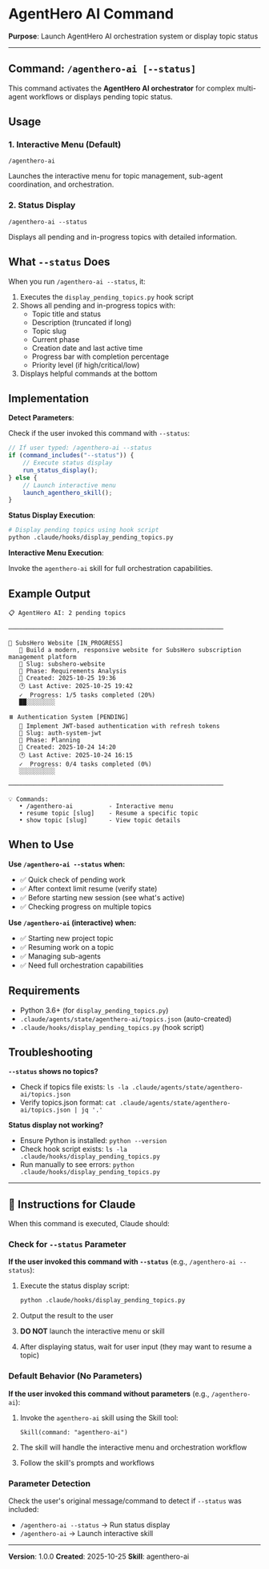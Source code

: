 # AgentHero AI Command

**Purpose**: Launch AgentHero AI orchestration system or display topic status

---

## Command: `/agenthero-ai [--status]`

This command activates the **AgentHero AI orchestrator** for complex multi-agent workflows or displays pending topic status.

## Usage

### 1. Interactive Menu (Default)
```
/agenthero-ai
```
Launches the interactive menu for topic management, sub-agent coordination, and orchestration.

### 2. Status Display
```
/agenthero-ai --status
```
Displays all pending and in-progress topics with detailed information.

## What `--status` Does

When you run `/agenthero-ai --status`, it:

1. Executes the `display_pending_topics.py` hook script
2. Shows all pending and in-progress topics with:
   - Topic title and status
   - Description (truncated if long)
   - Topic slug
   - Current phase
   - Creation date and last active time
   - Progress bar with completion percentage
   - Priority level (if high/critical/low)
3. Displays helpful commands at the bottom

## Implementation

**Detect Parameters**:

Check if the user invoked this command with `--status`:

```javascript
// If user typed: /agenthero-ai --status
if (command_includes("--status")) {
    // Execute status display
    run_status_display();
} else {
    // Launch interactive menu
    launch_agenthero_skill();
}
```

**Status Display Execution**:

```bash
# Display pending topics using hook script
python .claude/hooks/display_pending_topics.py
```

**Interactive Menu Execution**:

Invoke the `agenthero-ai` skill for full orchestration capabilities.

## Example Output

```
📋 AgentHero AI: 2 pending topics

────────────────────────────────────────────────────────────

🔄 SubsHero Website [IN_PROGRESS]
   📝 Build a modern, responsive website for SubsHero subscription management platform
   📂 Slug: subshero-website
   🎯 Phase: Requirements Analysis
   📅 Created: 2025-10-25 19:36
   🕐 Last Active: 2025-10-25 19:42
   ✓  Progress: 1/5 tasks completed (20%)
   ██░░░░░░░░

⏸️ Authentication System [PENDING]
   📝 Implement JWT-based authentication with refresh tokens
   📂 Slug: auth-system-jwt
   🎯 Phase: Planning
   📅 Created: 2025-10-24 14:20
   🕐 Last Active: 2025-10-24 16:15
   ✓  Progress: 0/4 tasks completed (0%)
   ░░░░░░░░░░

────────────────────────────────────────────────────────────

💡 Commands:
   • /agenthero-ai          - Interactive menu
   • resume topic [slug]    - Resume a specific topic
   • show topic [slug]      - View topic details
```

## When to Use

**Use `/agenthero-ai --status` when:**
- ✅ Quick check of pending work
- ✅ After context limit resume (verify state)
- ✅ Before starting new session (see what's active)
- ✅ Checking progress on multiple topics

**Use `/agenthero-ai` (interactive) when:**
- ✅ Starting new project topic
- ✅ Resuming work on a topic
- ✅ Managing sub-agents
- ✅ Need full orchestration capabilities

## Requirements

- Python 3.6+ (for `display_pending_topics.py`)
- `.claude/agents/state/agenthero-ai/topics.json` (auto-created)
- `.claude/hooks/display_pending_topics.py` (hook script)

## Troubleshooting

**`--status` shows no topics?**
- Check if topics file exists: `ls -la .claude/agents/state/agenthero-ai/topics.json`
- Verify topics.json format: `cat .claude/agents/state/agenthero-ai/topics.json | jq '.'`

**Status display not working?**
- Ensure Python is installed: `python --version`
- Check hook script exists: `ls -la .claude/hooks/display_pending_topics.py`
- Run manually to see errors: `python .claude/hooks/display_pending_topics.py`

---

## 🤖 Instructions for Claude

When this command is executed, Claude should:

### Check for `--status` Parameter

**If the user invoked this command with `--status`** (e.g., `/agenthero-ai --status`):

1. Execute the status display script:
   ```bash
   python .claude/hooks/display_pending_topics.py
   ```

2. Output the result to the user

3. **DO NOT** launch the interactive menu or skill

4. After displaying status, wait for user input (they may want to resume a topic)

### Default Behavior (No Parameters)

**If the user invoked this command without parameters** (e.g., `/agenthero-ai`):

1. Invoke the `agenthero-ai` skill using the Skill tool:
   ```
   Skill(command: "agenthero-ai")
   ```

2. The skill will handle the interactive menu and orchestration workflow

3. Follow the skill's prompts and workflows

### Parameter Detection

Check the user's original message/command to detect if `--status` was included:
- `/agenthero-ai --status` → Run status display
- `/agenthero-ai` → Launch interactive skill

---

**Version**: 1.0.0
**Created**: 2025-10-25
**Skill**: agenthero-ai
